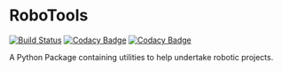 # RoboTools

[![Build Status](https://github.com/jmount1992/RoboTools/workflows/build/badge.svg?branch=main)](https://github.com/jmount1992/RoboTools/actions?query=workflow%3Abuild)
[![Codacy Badge](https://app.codacy.com/project/badge/Grade/9c502e466ce7402f99b81caf21fe4816)](https://www.codacy.com/gh/jmount1992/RoboTools/dashboard?utm_source=github.com&amp;utm_medium=referral&amp;utm_content=jmount1992/RoboTools&amp;utm_campaign=Badge_Grade)
[![Codacy Badge](https://app.codacy.com/project/badge/Coverage/9c502e466ce7402f99b81caf21fe4816)](https://www.codacy.com/gh/jmount1992/RoboTools/dashboard?utm_source=github.com&utm_medium=referral&utm_content=jmount1992/RoboTools&utm_campaign=Badge_Coverage)

A Python Package containing utilities to help undertake robotic projects.

